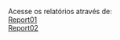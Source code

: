 Acesse os relatórios através de:
<br/><a href="https://joaojulio.github.io/Kaggle-Projects/Titanic/Reports/ReportTitanic-01.html">Report01</a>
<br/><a href="https://joaojulio.github.io/Kaggle-Projects/Titanic/Reports/ReportTitanic-02.html">Report02</a>
